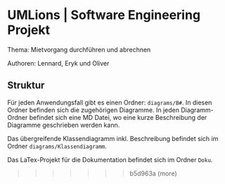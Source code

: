 # UMLions | Software Engineering Projekt

Thema: Mietvorgang durchführen und abrechnen

Authoren: Lennard, Eryk und Oliver

## Struktur

Für jeden Anwendungsfall gibt es einen Ordner: `diagrams/B#`. In diesen Ordner befinden sich die zugehörigen Diagramme. In jeden Diagramm-Ordner befindet sich eine MD Datei, wo eine kurze Beschreibung der Diagramme geschrieben werden kann.

Das übergreifende Klassendiagramm inkl. Beschreibung befindet sich im Ordner `diagrams/Klassendiagramm`.

Das LaTex-Projekt für die Dokumentation befindet sich im Ordner `Doku`.
>>>>>>> b5d963a (more)
